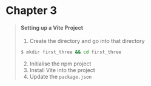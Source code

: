 # Chapter 3

> #### Setting up a Vite Project
>
> 1. Create the directory and go into that directory
> ```bash
>$ mkdir first_three && cd first_three
>```
> 2. Initialise the npm project
> 3. Install Vite into the project
> 4. Update the ```package.json```
